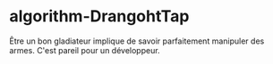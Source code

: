 # algorithm-DrangohtTap

Être un bon gladiateur implique de savoir parfaitement manipuler des armes. C'est pareil pour un développeur.